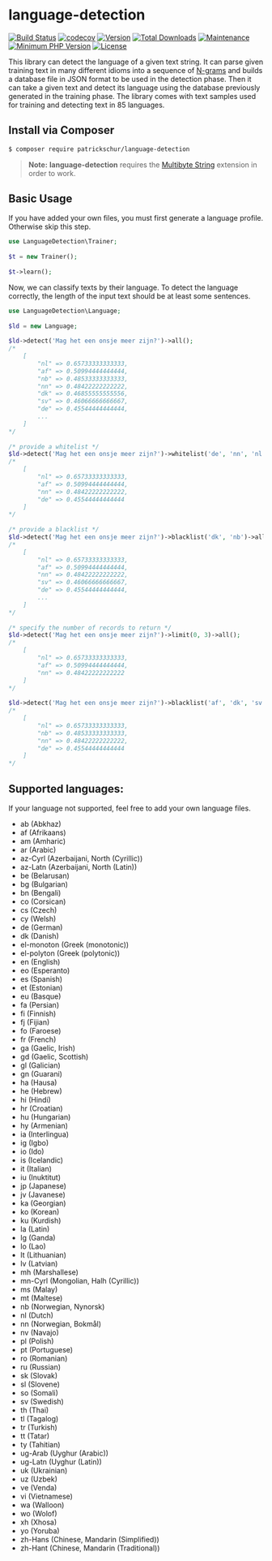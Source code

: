 # language-detection
[![Build Status](https://travis-ci.org/patrickschur/language-detection.svg?branch=master)](https://travis-ci.org/patrickschur/language-detection)
[![codecov](https://codecov.io/gh/patrickschur/language-detection/branch/master/graph/badge.svg)](https://codecov.io/gh/patrickschur/language-detection)
[![Version](https://img.shields.io/packagist/v/patrickschur/language-detection.svg?style=flat-square)](https://packagist.org/packages/patrickschur/language-detection)
[![Total Downloads](https://img.shields.io/packagist/dt/patrickschur/language-detection.svg?style=flat-square)](https://packagist.org/packages/patrickschur/language-detection)
[![Maintenance](https://img.shields.io/maintenance/yes/2017.svg?style=flat-square)](https://github.com/patrickschur/language-detection)
[![Minimum PHP Version](https://img.shields.io/badge/php-%3E%3D%207.0-FF.svg?style=flat-square)](http://php.net/)
[![License](https://img.shields.io/packagist/l/patrickschur/language-detection.svg?style=flat-square)](https://opensource.org/licenses/MIT)

This library can detect the language of a given text string.
It can parse given training text in many different idioms into a sequence of [N-grams](https://en.wikipedia.org/wiki/N-gram) and builds a database file in JSON format to be used in the detection phase.
Then it can take a given text and detect its language using the database previously generated in the training phase.
The library comes with text samples used for training and detecting text in 85 languages.

Install via Composer
-
```bash
$ composer require patrickschur/language-detection
```
> **Note:** **language-detection** requires the [Multibyte String](http://php.net/manual/en/book.mbstring.php) extension in order to work. 

Basic Usage
-

If you have added your own files, you must first generate a language profile. 
Otherwise skip this step.
 
```php
use LanguageDetection\Trainer;
 
$t = new Trainer();
 
$t->learn();
```
 
Now, we can classify texts by their language.
To detect the language correctly, the length of the input text should be at least some sentences.
 
```php
use LanguageDetection\Language;
 
$ld = new Language;
 
$ld->detect('Mag het een onsje meer zijn?')->all();
/*
    [
        "nl" => 0.65733333333333,
        "af" => 0.50994444444444,
        "nb" => 0.48533333333333,
        "nn" => 0.48422222222222,
        "dk" => 0.46855555555556,
        "sv" => 0.46066666666667,
        "de" => 0.45544444444444,
        ...
    ]
*/
 
/* provide a whitelist */
$ld->detect('Mag het een onsje meer zijn?')->whitelist('de', 'nn', 'nl', 'af')->all();
/*
    [
        "nl" => 0.65733333333333,
        "af" => 0.50994444444444,
        "nn" => 0.48422222222222,
        "de" => 0.45544444444444
    ]
*/
 
/* provide a blacklist */
$ld->detect('Mag het een onsje meer zijn?')->blacklist('dk', 'nb')->all();
/*
    [
        "nl" => 0.65733333333333,
        "af" => 0.50994444444444,
        "nn" => 0.48422222222222,
        "sv" => 0.46066666666667,
        "de" => 0.45544444444444,
        ...
    ]
*/
 
/* specify the number of records to return */
$ld->detect('Mag het een onsje meer zijn?')->limit(0, 3)->all();
/*
    [
        "nl" => 0.65733333333333,
        "af" => 0.50994444444444,
        "nn" => 0.48422222222222
    ]
*/
 
$ld->detect('Mag het een onsje meer zijn?')->blacklist('af', 'dk', 'sv')->limit(0, 4)->all();
/*
    [
        "nl" => 0.65733333333333,
        "nb" => 0.48533333333333,
        "nn" => 0.48422222222222,
        "de" => 0.45544444444444
    ]
*/
```

Supported languages:
-
If your language not supported, feel free to add your own language files.

- ab (Abkhaz)
- af (Afrikaans)
- am (Amharic)
- ar (Arabic)
- az-Cyrl (Azerbaijani, North (Cyrillic))
- az-Latn (Azerbaijani, North (Latin))
- be (Belarusan)
- bg (Bulgarian)
- bn (Bengali)
- co (Corsican)
- cs (Czech)
- cy (Welsh)
- de (German)
- dk (Danish)
- el-monoton (Greek (monotonic))
- el-polyton (Greek (polytonic))
- en (English)
- eo (Esperanto)
- es (Spanish)
- et (Estonian)
- eu (Basque)
- fa (Persian)
- fi (Finnish)
- fj (Fijian)
- fo (Faroese)
- fr (French)
- ga (Gaelic, Irish)
- gd (Gaelic, Scottish)
- gl (Galician)
- gn (Guarani)
- ha (Hausa)
- he (Hebrew)
- hi (Hindi)
- hr (Croatian)
- hu (Hungarian)
- hy (Armenian)
- ia (Interlingua)
- ig (Igbo)
- io (Ido)
- is (Icelandic)
- it (Italian)
- iu (Inuktitut)
- jp (Japanese)
- jv (Javanese)
- ka (Georgian)
- ko (Korean)
- ku (Kurdish)
- la (Latin)
- lg (Ganda)
- lo (Lao)
- lt (Lithuanian)
- lv (Latvian)
- mh (Marshallese)
- mn-Cyrl (Mongolian, Halh (Cyrillic))
- ms (Malay)
- mt (Maltese)
- nb (Norwegian, Nynorsk)
- nl (Dutch)
- nn (Norwegian, Bokmål)
- nv (Navajo)
- pl (Polish)
- pt (Portuguese)
- ro (Romanian)
- ru (Russian)
- sk (Slovak)
- sl (Slovene)
- so (Somali)
- sv (Swedish)
- th (Thai)
- tl (Tagalog)
- tr (Turkish)
- tt (Tatar)
- ty (Tahitian)
- ug-Arab (Uyghur (Arabic))
- ug-Latn (Uyghur (Latin))
- uk (Ukrainian)
- uz (Uzbek)
- ve (Venda)
- vi (Vietnamese)
- wa (Walloon)
- wo (Wolof)
- xh (Xhosa)
- yo (Yoruba)
- zh-Hans (Chinese, Mandarin (Simplified))
- zh-Hant (Chinese, Mandarin (Traditional))
